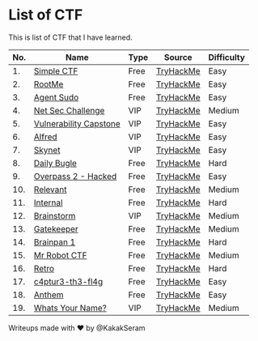 # List of CTF

This is list of CTF that I have learned.

|No.|Name|Type|Source|Difficulty|
|---|----|----|------|----------|
|1.|[Simple CTF](./SimpleCTF/README.md)|Free|[TryHackMe](https://tryhackme.com/room/easyctf)|Easy|
|2.|[RootMe](./RootMe/README.md)|Free|[TryHackMe](https://tryhackme.com/room/rrootme)|Easy|
|3.|[Agent Sudo](./AgentSudo/README.md)|Free|[TryHackMe](https://tryhackme.com/room/agentsudoctf)|Easy|
|4.|[Net Sec Challenge](./NetSecChallenge/README.md)|VIP|[TryHackMe](https://tryhackme.com/r/room/netsecchallenge)|Medium|
|5.|[Vulnerability Capstone](./VulnerabilityCapstone/README.md)|VIP|[TryHackMe](https://tryhackme.com/r/room/vulnerabilitycapstone)|Easy|
|6.|[Alfred](./Alfred/README.md)|VIP|[TryHackMe](https://tryhackme.com/r/room/alfred)|Easy|
|7.|[Skynet](./Skynet/README.md)|VIP|[TryHackMe](https://tryhackme.com/r/room/skynet)|Easy|
|8.|[Daily Bugle](./DailyBugle/README.md)|Free|[TryHackMe](https://tryhackme.com/r/room/dailybugle)|Hard|
|9.|[Overpass 2 - Hacked](./Overpass2-Hacked/README.md)|Free|[TryHackMe](https://tryhackme.com/r/room/overpass2hacked)|Easy|
|10.|[Relevant](./Relevant/README.md)|Free|[TryHackMe](https://tryhackme.com/r/room/relevant)|Medium|
|11.|[Internal](./Internal/README.md)|Free|[TryHackMe](https://tryhackme.com/r/room/internal)|Hard|
|12.|[Brainstorm](./Brainstorm/README.md)|VIP|[TryHackMe](https://tryhackme.com/r/room/brainstorm)|Medium|
|13.|[Gatekeeper](./Gatekeeper/README.md)|Free|[TryHackMe](https://tryhackme.com/r/room/gatekeeper)|Medium|
|14.|[Brainpan 1](./Brainpan1/README.md)|Free|[TryHackMe](https://tryhackme.com/r/room/brainpan)|Hard|
|15.|[Mr Robot CTF](./MrRobotCTF/README.md)|Free|[TryHackMe](https://tryhackme.com/r/room/mrrobot)|Medium|
|16.|[Retro](./Retro/README.md)|Free|[TryHackMe](https://tryhackme.com/r/room/retro)|Hard|
|17.|[c4ptur3-th3-fl4g](./c4ptur3th3fl4g/README.md)|Free|[TryHackMe](https://tryhackme.com/r/room/c4ptur3th3fl4g)|Easy|
|18.|[Anthem](./Anthem/README.md)|Free|[TryHackMe](https://tryhackme.com/r/room/anthem)|Easy|
|19.|[Whats Your Name?](./Whats%20Your%20Name?/README.md)|VIP|[TryHackMe](https://tryhackme.com/room/whatsyourname)|Medium|

Writeups made with :heart: by @KakakSeram
